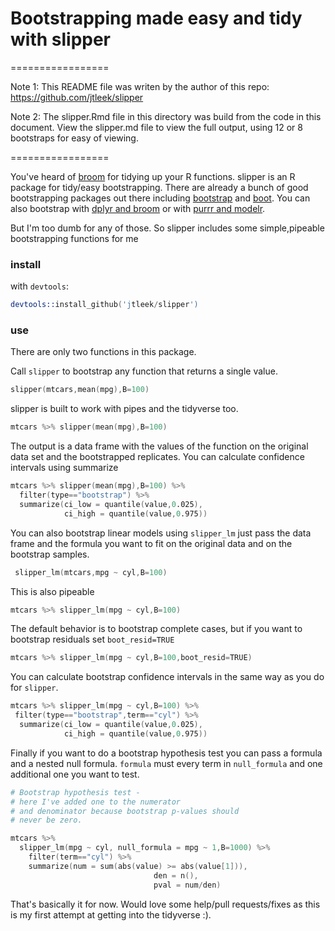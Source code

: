 # Bootstrapping made easy and tidy with slipper
=================

Note 1: This README file was writen by the author of this repo: https://github.com/jtleek/slipper

Note 2: The slipper.Rmd file in this directory was build from the code in this document. View the slipper.md file to view the full output, using 12 or 8 bootstraps for easy of viewing. 

=================

You've heard of [broom](https://cran.r-project.org/web/packages/broom/index.html) for tidying up your R functions. slipper is an R package for tidy/easy bootstrapping. There are already a bunch of good bootstrapping packages out there including [bootstrap](https://cran.r-project.org/web/packages/bootstrap/) and [boot](https://cran.r-project.org/web/packages/boot/). You can also bootstrap with [dplyr and broom](https://cran.r-project.org/web/packages/broom/vignettes/bootstrapping.html) or with [purrr and modelr](https://cran.r-project.org/web/packages/modelr).

But I'm too dumb for any of those. So slipper includes some simple,pipeable bootstrapping functions for me 

### install
with `devtools`:

```S
devtools::install_github('jtleek/slipper')
```

### use

There are only two functions in this package. 

Call `slipper` to bootstrap any function that returns
a single value. 

```S
slipper(mtcars,mean(mpg),B=100)
```

slipper is built to work with pipes and the tidyverse too. 

```S
mtcars %>% slipper(mean(mpg),B=100)
```

The output is a data frame with the values of the function on the original data set and the bootstrapped replicates. You can calculate confidence intervals using summarize

``` S
mtcars %>% slipper(mean(mpg),B=100) %>%
  filter(type=="bootstrap") %>% 
  summarize(ci_low = quantile(value,0.025),
            ci_high = quantile(value,0.975))
```

You can also bootstrap linear models using `slipper_lm` just pass the data frame and the formula you want to fit on the original data and on the bootstrap samples. 

``` S
 slipper_lm(mtcars,mpg ~ cyl,B=100)
```

This is also pipeable

```S
mtcars %>% slipper_lm(mpg ~ cyl,B=100)
```

The default behavior is to bootstrap complete cases, but if you want to bootstrap residuals set `boot_resid=TRUE`

```S
mtcars %>% slipper_lm(mpg ~ cyl,B=100,boot_resid=TRUE)
```

You can calculate bootstrap confidence intervals in the same way as you do for `slipper`.

```S
mtcars %>% slipper_lm(mpg ~ cyl,B=100) %>% 
 filter(type=="bootstrap",term=="cyl") %>%
  summarize(ci_low = quantile(value,0.025),
            ci_high = quantile(value,0.975))
```

Finally if you want to do a bootstrap hypothesis test you can pass a formula and a nested null formula. `formula` must every term in `null_formula` and one additional one you want to test. 

```S
# Bootstrap hypothesis test - 
# here I've added one to the numerator
# and denominator because bootstrap p-values should 
# never be zero.

mtcars %>% 
  slipper_lm(mpg ~ cyl, null_formula = mpg ~ 1,B=1000) %>%
    filter(term=="cyl") %>%
    summarize(num = sum(abs(value) >= abs(value[1])),
                                den = n(),
                                pval = num/den)
```

That's basically it for now. Would love some help/pull requests/fixes as this is my first attempt at getting into the tidyverse :). 